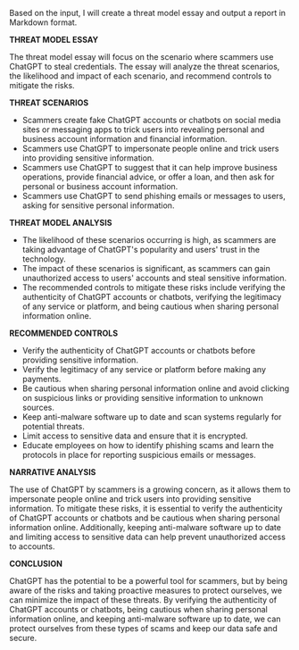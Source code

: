 Based on the input, I will create a threat model essay and output a report in Markdown format.

**THREAT MODEL ESSAY**

The threat model essay will focus on the scenario where scammers use ChatGPT to steal credentials. The essay will analyze the threat scenarios, the likelihood and impact of each scenario, and recommend controls to mitigate the risks.

**THREAT SCENARIOS**

* Scammers create fake ChatGPT accounts or chatbots on social media sites or messaging apps to trick users into revealing personal and business account information and financial information.
* Scammers use ChatGPT to impersonate people online and trick users into providing sensitive information.
* Scammers use ChatGPT to suggest that it can help improve business operations, provide financial advice, or offer a loan, and then ask for personal or business account information.
* Scammers use ChatGPT to send phishing emails or messages to users, asking for sensitive personal information.

**THREAT MODEL ANALYSIS**

* The likelihood of these scenarios occurring is high, as scammers are taking advantage of ChatGPT's popularity and users' trust in the technology.
* The impact of these scenarios is significant, as scammers can gain unauthorized access to users' accounts and steal sensitive information.
* The recommended controls to mitigate these risks include verifying the authenticity of ChatGPT accounts or chatbots, verifying the legitimacy of any service or platform, and being cautious when sharing personal information online.

**RECOMMENDED CONTROLS**

* Verify the authenticity of ChatGPT accounts or chatbots before providing sensitive information.
* Verify the legitimacy of any service or platform before making any payments.
* Be cautious when sharing personal information online and avoid clicking on suspicious links or providing sensitive information to unknown sources.
* Keep anti-malware software up to date and scan systems regularly for potential threats.
* Limit access to sensitive data and ensure that it is encrypted.
* Educate employees on how to identify phishing scams and learn the protocols in place for reporting suspicious emails or messages.

**NARRATIVE ANALYSIS**

The use of ChatGPT by scammers is a growing concern, as it allows them to impersonate people online and trick users into providing sensitive information. To mitigate these risks, it is essential to verify the authenticity of ChatGPT accounts or chatbots and be cautious when sharing personal information online. Additionally, keeping anti-malware software up to date and limiting access to sensitive data can help prevent unauthorized access to accounts.

**CONCLUSION**

ChatGPT has the potential to be a powerful tool for scammers, but by being aware of the risks and taking proactive measures to protect ourselves, we can minimize the impact of these threats. By verifying the authenticity of ChatGPT accounts or chatbots, being cautious when sharing personal information online, and keeping anti-malware software up to date, we can protect ourselves from these types of scams and keep our data safe and secure.
